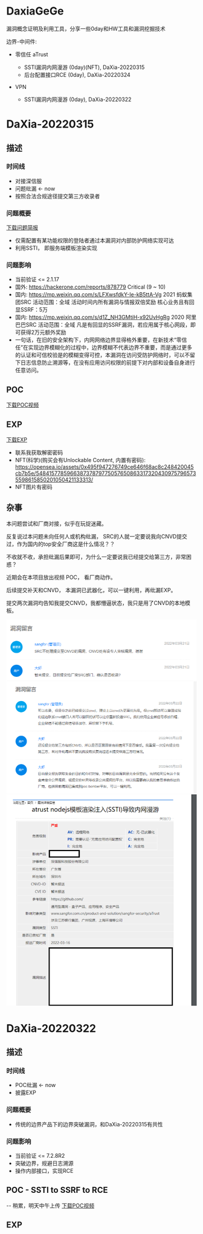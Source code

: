 # DaxiaGeGe
漏洞概念证明及利用工具，分享一些0day和HW工具和漏洞挖掘技术

边界-中间件:

* 零信任 aTrust
  * SSTI漏洞内网漫游 (0day)(NFT), DaXia-20220315
  * 后台配置接口RCE (0day), DaXia-20220324

* VPN
  * SSTI漏洞内网漫游 (0day), DaXia-20220322


# DaXia-20220315
## 描述
### 时间线
* 对接深信服
* 问题纰漏 <- now
* 按照合法合规途径提交第三方收录者

### 问题概要

<a href="DaXia-20220315/report/atrust SSTI.pdf" download>下载问题简报</a>
* 仅需配置有某功能权限的登陆者通过本漏洞对内部防护网络实现可达
* 利用SSTI， 即服务端模板渲染实现


### 问题影响
* 当前验证 <= 2.1.17
* 国外: https://hackerone.com/reports/878779 Critical (9 ~ 10)
* 国内: https://mp.weixin.qq.com/s/LFXwsfdkY-Ie-kB5ttA-Vg 2021 蚂蚁集团SRC  活动范围：全域 活动时间内所有漏洞与情报双倍奖励 核心业务且有回显SSRF：5万
* 国内: https://mp.weixin.qq.com/s/d1Z_NH3GMtiH-x92UvHgRg 2020 阿里巴巴SRC 活动范围：全域 凡是有回显的SSRF漏洞，若应用属于核心网段，即可获得2万元额外奖励
* 一句话，在旧的安全架构下，内网网络边界显得格外重要，在新技术“零信任”在实现边界模糊化的过程中，边界模糊不代表边界不重要，而是通过更多的认证和可信校验是的模糊变得可控，本漏洞在访问受防护网络时，可以不留下日志信息防止溯源等，在没有应用访问权限的前提下对内部和设备自身进行任意访问。


## POC

<a href="DaXia-20220315/poc/poc.mp4" download>下载POC视频</a>

## EXP

<a href="DaXia-20220315/exp/exp.py" download>下载EXP</a>

* 联系我获取解密密码
* NFT(科学)(购买会有Unlockable Content, 内置有密码): https://opensea.io/assets/0x495f947276749ce646f68ac8c248420045cb7b5e/5484157785966387378797750576508633173204309757965735598615850201050421133313/
* NFT图片有密码


## 杂事
本问题尝试和厂商对接，似乎在玩捉迷藏。

反复说过本问题未向任何人或机构纰漏， SRC的人就一定要说我向CNVD提交过，作为国内的top安全厂商这是什么情况？？

不收就不收，承担纰漏后果即可，为什么一定要说我已经提交给第三方，非常困惑？

近期会在本项目放出视频 POC， 看厂商动作。

后续提交补天和CNVD， 本漏洞已武器化，可以一键利用，再纰漏EXP。

提交两次漏洞均告知我提交CNVD，我都懵逼状态，我只是用了CNVD的本地模板。

![](DaXia-20220315/pic/1.png)
![](DaXia-20220315/pic/2.png)
![](DaXia-20220315/pic/3.png)


# DaXia-20220322
## 描述
### 时间线
* POC纰漏 <- now
* 披露EXP

### 问题概要
* 传统的边界产品下的边界突破漏洞，和DaXia-20220315有共性

### 问题影响
* 当前验证 <= 7.2.8R2
* 突破边界，规避日志溯源
* 操作内部接口，实现RCE

## POC - SSTI to SSRF to RCE
-- 稍累，明天中午上传
<a href="DaXia-20220322/poc/poc.mp4" download>下载POC视频</a>

## EXP
